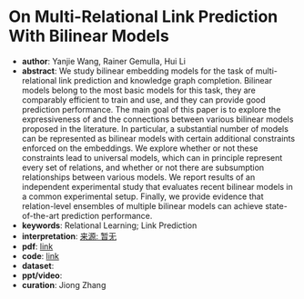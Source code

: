 # On Multi-Relational Link Prediction With Bilinear Models
* **author**: Yanjie Wang, Rainer Gemulla, Hui Li
* **abstract**: We study bilinear embedding models for the task of multi-relational link prediction and knowledge graph completion. Bilinear models belong to the most basic models for this task, they are comparably efficient to train and use, and they can provide good prediction performance. The main goal of this paper is to explore the expressiveness of and the connections between various bilinear models proposed in the literature. In particular, a substantial number of models can be represented as bilinear models with certain additional constraints enforced on the embeddings. We explore whether or not these constraints lead to universal models, which can in principle represent every set of relations, and whether or not there are subsumption relationships between various models. We report results of an independent experimental study that evaluates recent bilinear models in a common experimental setup. Finally, we provide evidence that relation-level ensembles of multiple bilinear models can achieve state-of-the-art prediction performance.
* **keywords**: Relational Learning; Link Prediction
* **interpretation**: [来源: 暂无]()
* **pdf**: [link](https://www.aaai.org/ocs/index.php/AAAI/AAAI18/paper/view/16900/16722)
* **code**: [link](http://dws.informatik.uni-mannheim.de/en/resources/software/tf/)
* **dataset**:
* **ppt/video**:
* **curation**: Jiong Zhang 
